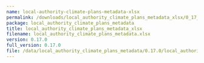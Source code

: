 ```yaml
---
name: local-authority-climate-plans-metadata-xlsx
permalink: /downloads/local_authority_climate_plans_metadata_xlsx/0_17_0
package: local_authority_climate_plans_metadata
title: local_authority_climate_plans_metadata_xlsx
filename: local_authority_climate_plans_metadata.xlsx
version: 0.17.0
full_version: 0.17.0
file: /data/local_authority_climate_plans_metadata/0.17.0/local_authority_climate_plans_metadata.xlsx
---
```

